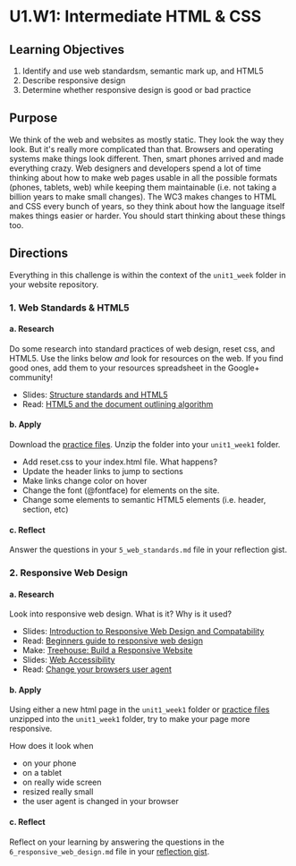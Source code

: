 # U1.W1: Intermediate HTML & CSS

## Learning Objectives
1. Identify and use web standardsm, semantic mark up, and HTML5
2. Describe responsive design
3. Determine whether responsive design is good or bad practice


## Purpose

We think of the web and websites as mostly static. They look the way they look.  But it's really more complicated than that.  Browsers and operating systems make things look different. Then, smart phones arrived and made everything crazy.  Web designers and developers spend a lot of time thinking about how to make web pages usable in all the possible formats (phones, tablets, web) while keeping them maintainable (i.e. not taking a billion years to make small changes). The WC3 makes changes to HTML and CSS every bunch of years, so they think about how the language itself makes things easier or harder. You should start thinking about these things too.


## Directions

Everything in this challenge is within the context of the `unit1_week` folder in your website repository.


### 1. Web Standards & HTML5

#### a. Research

Do some research into standard practices of web design, reset css, and HTML5. Use the links below *and* look for resources on the web. If you find good ones, add them to your resources spreadsheet in the Google+ community!

* Slides: [Structure standards and HTML5](http://girldevelopit.com/assets/intermediate-html-css/class1.html#/17)
* Read: [HTML5 and the document outlining algorithm](http://coding.smashingmagazine.com/2011/08/16/html5-and-the-document-outlining-algorithm/)


#### b. Apply
Download the [practice files](http://girldevelopit.com/assets/intermediate-html-css/class1.zip).  Unzip the folder into your `unit1_week1` folder.

* Add reset.css to your index.html file. What happens?
* Update the header links to jump to sections
* Make links change color on hover
* Change the font (@fontface) for elements on the site.
* Change some elements to semantic HTML5 elements (i.e. header, section, etc)

#### c. Reflect

Answer the questions in your `5_web_standards.md` file in your reflection gist.

### 2. Responsive Web Design

#### a. Research

Look into responsive web design.  What is it? Why is it used?

* Slides: [Introduction to Responsive Web Design and Compatability](http://girldevelopit.com/assets/intermediate-html-css/class4.html#/4/2)
* Read: [Beginners guide to responsive web design](http://blog.teamtreehouse.com/beginners-guide-to-responsive-web-design)
* Make: [Treehouse: Build a Responsive Website](http://teamtreehouse.com/library/build-a-responsive-website)
* Slides: [Web Accessibility](http://girldevelopit.com/assets/web-accessibility/index.html)
* Read: [Change your browsers user agent](http://osxdaily.com/2013/01/16/change-user-agent-chrome-safari-firefox/)


#### b. Apply

Using either a new html page in the `unit1_week1` folder or [practice files](http://girldevelopit.com/assets/intermediate-html-css/class4.zip) unzipped into the `unit1_week1` folder, try to make your page more responsive.  

How does it look when
* on your phone 
* on a tablet
* on really wide screen
* resized really small
* the user agent is changed in your browser

#### c. Reflect
Reflect on your learning by answering the questions in the `6_responsive_web_design.md` file in your [reflection gist](https://gist.github.com).

